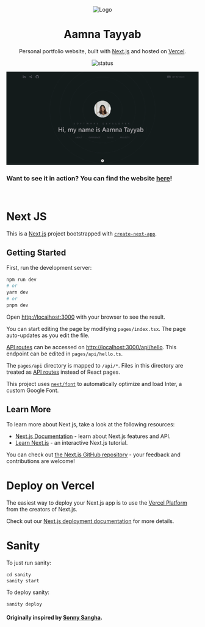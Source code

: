 <div align="center">
  <img alt="Logo" src="https://github.com/aamnatayyab6/portfolio/blob/main/public/android-chrome-512x512.png" width="100" />
</div>
<h1 align="center">
  Aamna Tayyab
</h1>

<p align="center">
  Personal portfolio website, built with <a href="https://nextjs.org/" target="_blank">Next.js</a> and hosted on <a href="https://vercel.com/new?utm_medium=default-template&filter=next.js&utm_source=create-next-app&utm_campaign=create-next-app-readme">Vercel</a>.
</p>

<p align="center">
    <img src="https://therealsujitk-vercel-badge.vercel.app/?app=aamnatayyab" alt="status"/>
</p>

![demo](./public/landing_page.png)

### Want to see it in action? You can find the website [here](https://aamnatayyab.vercel.app)!
<br/>

# Next JS

This is a [Next.js](https://nextjs.org/) project bootstrapped with [`create-next-app`](https://github.com/vercel/next.js/tree/canary/packages/create-next-app).

## Getting Started

First, run the development server:

```bash
npm run dev
# or
yarn dev
# or
pnpm dev
```

Open [http://localhost:3000](http://localhost:3000) with your browser to see the result.

You can start editing the page by modifying `pages/index.tsx`. The page auto-updates as you edit the file.

[API routes](https://nextjs.org/docs/api-routes/introduction) can be accessed on [http://localhost:3000/api/hello](http://localhost:3000/api/hello). This endpoint can be edited in `pages/api/hello.ts`.

The `pages/api` directory is mapped to `/api/*`. Files in this directory are treated as [API routes](https://nextjs.org/docs/api-routes/introduction) instead of React pages.

This project uses [`next/font`](https://nextjs.org/docs/basic-features/font-optimization) to automatically optimize and load Inter, a custom Google Font.

## Learn More

To learn more about Next.js, take a look at the following resources:

- [Next.js Documentation](https://nextjs.org/docs) - learn about Next.js features and API.
- [Learn Next.js](https://nextjs.org/learn) - an interactive Next.js tutorial.

You can check out [the Next.js GitHub repository](https://github.com/vercel/next.js/) - your feedback and contributions are welcome!

# Deploy on Vercel

The easiest way to deploy your Next.js app is to use the [Vercel Platform](https://vercel.com/new?utm_medium=default-template&filter=next.js&utm_source=create-next-app&utm_campaign=create-next-app-readme) from the creators of Next.js.

Check out our [Next.js deployment documentation](https://nextjs.org/docs/deployment) for more details.

# Sanity

To just run sanity:

```
cd sanity
sanity start
```

To deploy sanity:

```
sanity deploy
```

#### Originally inspired by [Sonny Sangha](https://www.papareact.com/).